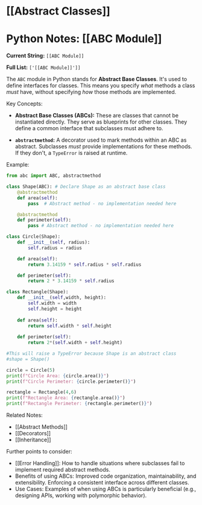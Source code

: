 # [[Abstract Classes]]
# Python Notes: [[ABC Module]] 
**Current String:** `[[ABC Module]]`

**Full List:** `['[[ABC Module]]']]`


The `ABC` module in Python stands for **Abstract Base Classes**.  It's used to define interfaces for classes.  This means you specify *what* methods a class *must* have, without specifying *how* those methods are implemented.

Key Concepts:

* **Abstract Base Classes (ABCs):**  These are classes that cannot be instantiated directly. They serve as blueprints for other classes.  They define a common interface that subclasses must adhere to.

* **`abstractmethod`:** A decorator used to mark methods within an ABC as abstract.  Subclasses *must* provide implementations for these methods.  If they don't, a `TypeError` is raised at runtime.


Example:

```python
from abc import ABC, abstractmethod

class Shape(ABC): # Declare Shape as an abstract base class
    @abstractmethod
    def area(self):
        pass  # Abstract method - no implementation needed here

    @abstractmethod
    def perimeter(self):
        pass # Abstract method - no implementation needed here

class Circle(Shape):
    def __init__(self, radius):
        self.radius = radius

    def area(self):
        return 3.14159 * self.radius * self.radius

    def perimeter(self):
        return 2 * 3.14159 * self.radius

class Rectangle(Shape):
    def __init__(self,width, height):
        self.width = width
        self.height = height
    
    def area(self):
        return self.width * self.height
    
    def perimeter(self):
        return 2*(self.width + self.height)

#This will raise a TypeError because Shape is an abstract class
#shape = Shape()

circle = Circle(5)
print(f"Circle Area: {circle.area()}")
print(f"Circle Perimeter: {circle.perimeter()}")

rectangle = Rectangle(4,6)
print(f"Rectangle Area: {rectangle.area()}")
print(f"Rectangle Perimeter: {rectangle.perimeter()}")

```

Related Notes:

* [[Abstract Methods]]
* [[Decorators]]
* [[Inheritance]]


Further points to consider:

*   [[Error Handling]]:  How to handle situations where subclasses fail to implement required abstract methods.
*   Benefits of using ABCs:  Improved code organization, maintainability, and extensibility.  Enforcing a consistent interface across different classes.
*   Use Cases:  Examples of when using ABCs is particularly beneficial (e.g., designing APIs, working with polymorphic behavior).


